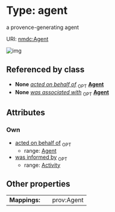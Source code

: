 
# Type: agent


a provence-generating agent

URI: [nmdc:Agent](https://microbiomedata/meta/Agent)


![img](http://yuml.me/diagram/nofunky;dir:TB/class/[Activity]<was%20informed%20by%200..1-%20[Agent],%20[Agent]<acted%20on%20behalf%20of%200..1-++[Agent])

## Referenced by class

 *  **None** *[acted on behalf of](acted_on_behalf_of.md)*  <sub>OPT</sub>  **[Agent](Agent.md)**
 *  **None** *[was associated with](was_associated_with.md)*  <sub>OPT</sub>  **[Agent](Agent.md)**

## Attributes


### Own

 * [acted on behalf of](acted_on_behalf_of.md)  <sub>OPT</sub>
    * range: [Agent](Agent.md)
 * [was informed by](was_informed_by.md)  <sub>OPT</sub>
    * range: [Activity](Activity.md)

## Other properties

|  |  |  |
| --- | --- | --- |
| **Mappings:** | | prov:Agent |

